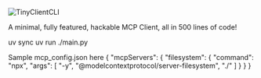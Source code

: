 ![TinyClientCLI](https://imgur.com/a/zcgQXEe)

A minimal, fully featured, hackable MCP Client, all in 500 lines of code!

uv sync
uv run ./main.py


Sample mcp_config.json here
{
    "mcpServers": {
        "filesystem": {
            "command": "npx",
            "args": [
              "-y",
              "@modelcontextprotocol/server-filesystem",
              "./"
            ]
        }
    }
}